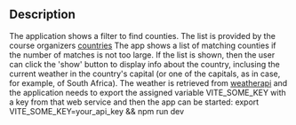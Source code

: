 ## Description

The application shows a filter to find counties. The list is provided by the
course organizers
[countries](https://studies.cs.helsinki.fi/restcountries/api/all)
The app shows a list of matching counties if the number of matches is not too
large.
If the list is shown, then the user can click the 'show' button to display info
about the country, inclusing the current weather in the country's capital (or
one of the capitals, as in case, for example, of South Africa).
The weather is retrieved from [weatherapi](https://www.weatherapi.com) and the
application needs to export the assigned variable VITE_SOME_KEY with a key from
that web service and then the app can be started:
export VITE_SOME_KEY=your_api_key && npm run dev
